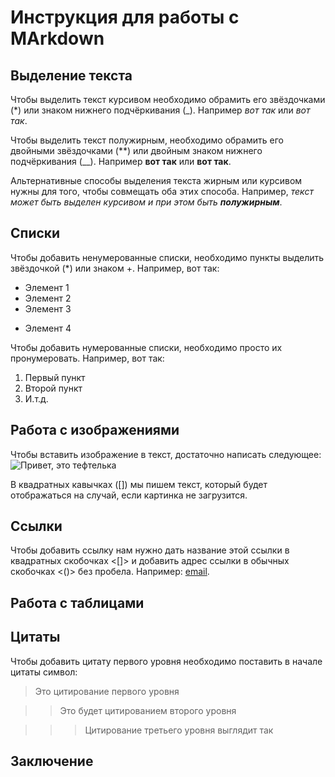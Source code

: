 # Инструкция для работы с MArkdown

## Выделение текста

Чтобы выделить текст курсивом необходимо обрамить его звёздочками (*) или знаком нижнего подчёркивания (_). Например *вот так* или _вот так_.

Чтобы выделить текст полужирным, необходимо обрамить его двойными звёздочками (**) или двойным знаком нижнего подчёркивания (__). Например **вот так** или __вот так__.

Альтернативные способы выделения текста жирным или курсивом нужны для того, чтобы совмещать оба этих способа. Например, _текст может быть выделен курсивом и при этом быть **полужирным**_.

## Списки

Чтобы добавить ненумерованные списки, необходимо пункты выделить звёздочкой (*) или знаком +. Например, вот так: 
* Элемент 1 
* Элемент 2 
* Элемент 3
+ Элемент 4

 Чтобы добавить нумерованные списки, необходимо просто их пронумеровать. Например, вот так:
 1. Первый пункт
 2. Второй пункт
 3. И.т.д.

## Работа с изображениями

Чтобы вставить изображение в текст, достаточно написать следующее:
![Привет, это тефтелька](sea.jpg)

В квадратных кавычках ([]) мы пишем текст, который будет отображаться на случай, если картинка не загрузится.

## Ссылки

Чтобы добавить ссылку нам нужно дать название этой ссылки в квадратных скобочках <[]> и добавить адрес ссылки в обычных скобочках <()> без пробела. Например:  [email](https://mail.ru/).

## Работа с таблицами

## Цитаты

Чтобы добавить цитату первого уровня необходимо поставить в начале цитаты символ: 
> Это цитирование первого уровня 

>> Это будет цитированием второго уровня

>>> Цитирование третьего уровня выглядит так

## Заключение